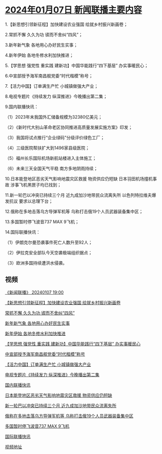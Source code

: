 # [2024年01月07日 新闻联播主要内容](https://tv.cctv.com/lm/xwlb/day/20240107.shtml)

1.【新思想引领新征程】加快建设农业强国 绘就乡村振兴新画卷；

2.常抓不懈 久久为功 锲而不舍纠“四风”；

3.新年新气象 各地用心办好民生实事；

4.新年伊始 各地冬修水利加快推进；

5.【学思想 强党性 重实践 建新功】中国华能践行“四下基层” 办实事暖民心；

6.中宣部授予海军南昌舰党委“时代楷模”称号；

7.【活力中国】订单满生产忙 小城镇做强大产业；

8.电视专题片《持续发力 纵深推进》今晚播出第二集；

9.国内联播快讯：

（1）2023年末我国外汇储备规模为32380亿美元；

（2）《新时代大别山革命老区协同推进高质量发展实施方案》印发；

（3）我国将试点推行“企业绿码”分级评价绿色工厂；

（4）三级医院帮扶扩大到1496家县级医院；

（5）福州长乐国际机场新航站楼进入主体施工；

（6）未来三天全国天气平稳 南方多地阴雨持续；

10.日本能登地区恶劣天气影响地震灾区救援 物资供应仍短缺 日本羽田机场撞机事故 涉事飞机黑匣子均已找到；

11.新一轮巴以冲突已持续三个月 近九成加沙地带民众流离失所 以色列特拉维夫爆发抗议 要求以总理下台；

12.俄称在多地击落乌方导弹军机等 乌称打击俄19个人员武器装备集中区；

13.多国暂时停飞波音737 MAX 9飞机；

14.国际联播快讯：

（1）伊朗克尔曼恐袭事件死亡人数升至92人；

（2）伊拉克安全部队今天空袭极端组织据点；

（3）欧洲多国持续遭洪水侵袭。

## 视频

[《新闻联播》 20240107 19:00](https://tv.cctv.com/2024/01/07/VIDEeZFhmq1nva0sKmoZ5tsq240107.shtml)

[【新思想引领新征程】加快建设农业强国 绘就乡村振兴新画卷](https://tv.cctv.com/2024/01/07/VIDE4XrylFpvWt5s8H0rarl3240107.shtml)

[常抓不懈 久久为功 锲而不舍纠“四风”](https://tv.cctv.com/2024/01/07/VIDE7WIh4jwADhi8e0ugBmzT240107.shtml)

[新年新气象 各地用心办好民生实事](https://tv.cctv.com/2024/01/07/VIDE5OrRF3DgIChgLKVip658240107.shtml)

[新年伊始 各地冬修水利加快推进](https://tv.cctv.com/2024/01/07/VIDEO9P9494OICfiiR1WFgBc240107.shtml)

[【学思想 强党性 重实践 建新功】中国华能践行“四下基层” 办实事暖民心](https://tv.cctv.com/2024/01/07/VIDEUZcu5YwMUNyhUho4KeuZ240107.shtml)

[中宣部授予海军南昌舰党委“时代楷模”称号](https://tv.cctv.com/2024/01/07/VIDEVcJS6N69jhOGpr0o02TY240107.shtml)

[【活力中国】订单满生产忙 小城镇做强大产业](https://tv.cctv.com/2024/01/07/VIDE54XAYzukqyTQoVZbacrq240107.shtml)

[电视专题片《持续发力 纵深推进》今晚播出第二集](https://tv.cctv.com/2024/01/07/VIDE3hueBsRbeJt48AluczUo240107.shtml)

[国内联播快讯](https://tv.cctv.com/2024/01/07/VIDEs79ZrLFAr5JsCrAzFali240107.shtml)

[日本能登地区恶劣天气影响地震灾区救援 物资供应仍短缺](https://tv.cctv.com/2024/01/07/VIDEmvMR1cWqgxXFNTqFhjw9240107.shtml)

[新一轮巴以冲突已持续三个月 近九成加沙地带民众流离失所](https://tv.cctv.com/2024/01/07/VIDENZxOnkTlVhxNl2IgaYFt240107.shtml)

[俄称在多地击落乌方导弹军机等 乌称打击俄19个人员武器装备集中区](https://tv.cctv.com/2024/01/07/VIDEncPq1pneJxf1tsF4zjn0240107.shtml)

[多国暂时停飞波音737 MAX 9飞机](https://tv.cctv.com/2024/01/07/VIDEOYxHxtDWQs7abheTsNlH240107.shtml)

[国际联播快讯](https://tv.cctv.com/2024/01/07/VIDE8Paf95vKFO2p5Og37II4240107.shtml)

[视频地址](https://tv.cctv.com/lm/xwlb/day/20240107.shtml) 

